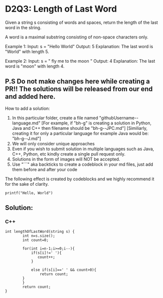 # D2Q3: Length of Last Word

Given a string s consisting of words and spaces, return the length of the last word in the string.

A word is a maximal substring consisting of non-space characters only.

Example 1:
Input: s = "Hello World"
Output: 5
Explanation: The last word is "World" with length 5.

Example 2:
Input: s = " fly me to the moon "
Output: 4
Explanation: The last word is "moon" with length 4.

## P.S Do not make changes here while creating a PR!! The solutions will be released from our end and added here.

How to add a solution:
1. In this particular folder, create a file named "githubUsername--language.md" 
[For example, if "bh-g" is creating a solution in Python, Java and C++ then filename should be "bh-g--JPC.md"]
[Similiarly, creating it for only a particular language for example Java would be: "bh-g--J.md"]
2. We will only consider unique approaches 
3. Even if you wish to submit solution in multiple languages such as Java, C++, Python, etc kindly create a single pull request only.
4. Solutions in the form of images will NOT be accepted.
5. Use "```" aka backticks to create a codeblock in your md files, just add them before and after your code

The following effect is created by codeblocks and we highly recommend it for the sake of clarity. 

```
printf("Hello, World")
```
## Solution:

### C++

```
int lengthOfLastWord(string s) {
        int n=s.size();
        int count=0;
       
        for(int i=n-1;i>=0;i--){
            if(s[i]!=' '){
               count++;
            }
            
            else if(s[i]==' ' && count>0){
                return count;                
        }
        }
        return count;
}
```